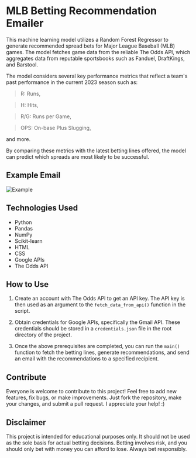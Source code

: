 # MLB Betting Recommendation Emailer

This machine learning model utilizes a Random Forest Regressor to generate recommended spread bets for Major League Baseball (MLB) games. The model fetches game data from the reliable The Odds API, which aggregates data from reputable sportsbooks such as Fanduel, DraftKings, and Barstool.

The model considers several key performance metrics that reflect a team's past performance in the current 2023 season such as:
> R: Runs,

> H: Hits,
  
> R/G: Runs per Game,
  
> OPS: On-base Plus Slugging,
  
and more.

By comparing these metrics with the latest betting lines offered, the model can predict which spreads are most likely to be successful.

## Example Email

![Example](https://user-images.githubusercontent.com/43586291/235729092-86301d2e-3ccc-4912-9ad3-c3c22c88258b.png)

## Technologies Used
- Python
- Pandas
- NumPy
- Scikit-learn
- HTML
- CSS
- Google APIs
- The Odds API

## How to Use
1. Create an account with The Odds API to get an API key. The API key is then used as an argument to the `fetch_data_from_api()` function in the script.

2. Obtain credentials for Google APIs, specifically the Gmail API. These credentials should be stored in a `credentials.json` file in the root directory of the project.

3. Once the above prerequisites are completed, you can run the `main()` function to fetch the betting lines, generate recommendations, and send an email with the recommendations to a specified recipient.

## Contribute
Everyone is welcome to contribute to this project! Feel free to add new features, fix bugs, or make improvements. Just fork the repository, make your changes, and submit a pull request. I appreciate your help! :)

## Disclaimer
This project is intended for educational purposes only. It should not be used as the sole basis for actual betting decisions. Betting involves risk, and you should only bet with money you can afford to lose. Always bet responsibly.
